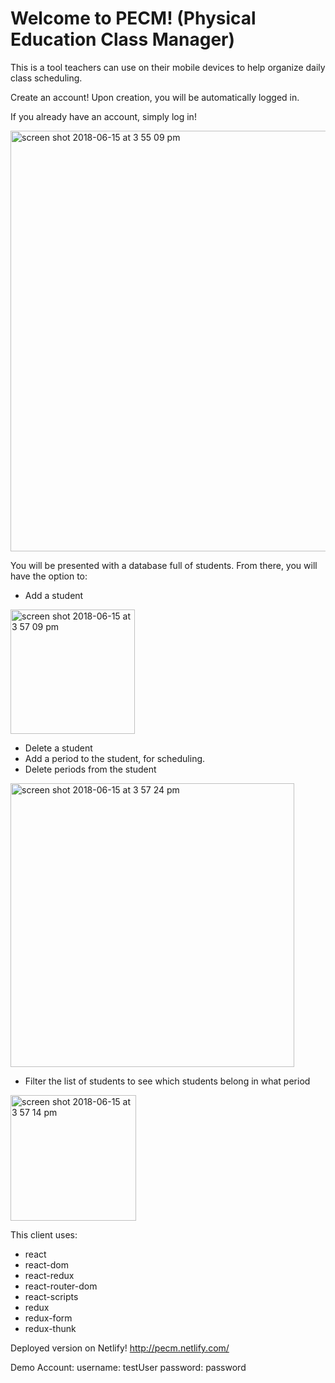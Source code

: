 <h1>Welcome to PECM! (Physical Education Class Manager)</h1>

This is a tool teachers can use on their mobile devices to help organize daily class scheduling. 

Create an account! Upon creation, you will be automatically logged in.

If you already have an account, simply log in!

<img width="673" alt="screen shot 2018-06-15 at 3 55 09 pm" src="https://user-images.githubusercontent.com/26131912/41486723-86d6dd5c-709a-11e8-8ef6-1910db7d483e.png">

You will be presented with a database full of students. From there, you will have the option to:
- Add a student
<img width="199" alt="screen shot 2018-06-15 at 3 57 09 pm" src="https://user-images.githubusercontent.com/26131912/41486792-c582abd0-709a-11e8-8d54-1d18e8816a21.png">

- Delete a student
- Add a period to the student, for scheduling.
- Delete periods from the student
<img width="454" alt="screen shot 2018-06-15 at 3 57 24 pm" src="https://user-images.githubusercontent.com/26131912/41486824-ec24002c-709a-11e8-914f-bcd7f9601ee8.png">

- Filter the list of students to see which students belong in what period
<img width="201" alt="screen shot 2018-06-15 at 3 57 14 pm" src="https://user-images.githubusercontent.com/26131912/41486875-0b4214a8-709b-11e8-9abf-30249ef2759d.png">

This client uses:
- react
- react-dom
- react-redux
- react-router-dom
- react-scripts
- redux
- redux-form
- redux-thunk

Deployed version on Netlify!
http://pecm.netlify.com/

Demo Account:
username: testUser
password: password

